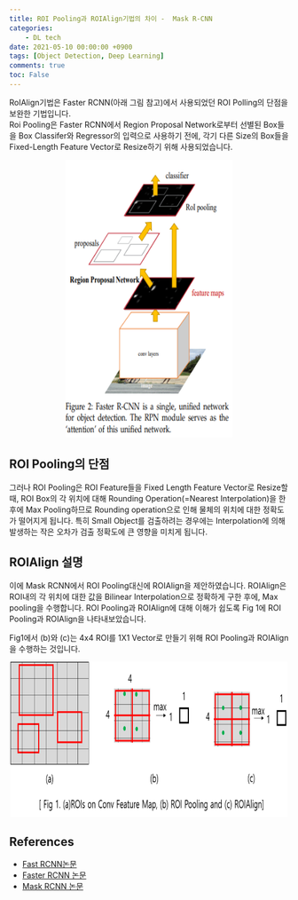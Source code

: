 ```yaml
---
title: ROI Pooling과 ROIAlign기법의 차이 -  Mask R-CNN
categories:
    - DL tech
date: 2021-05-10 00:00:00 +0900
tags: [Object Detection, Deep Learning]    
comments: true
toc: False
---
```


RoIAlign기법은 Faster RCNN(아래 그림 참고)에서 사용되었던 ROI Polling의 단점을 보완한 기법입니다.  
Roi Pooling은 Faster RCNN에서 Region Proposal Network로부터 선별된 Box들을 Box Classifer와 Regressor의 입력으로 사용하기 전에,
각기 다른 Size의 Box들을 Fixed-Length Feature Vector로 Resize하기 위해 사용되었습니다.
<center><img src="/assets/images/fasterrcnn.PNG" width="300" height="500"></center>


ROI Pooling의 단점
----------------------
그러나 ROI Pooling은 ROI Feature들을 Fixed Length Feature Vector로 Resize할 때, ROI Box의 각 위치에 대해 Rounding Operation(=Nearest Interpolation)을 한 후에 Max Pooling하므로
 Rounding operation으로 인해 물체의 위치에 대한 정확도가 떨어지게 됩니다. 특히 Small Object를 검출하려는 경우에는 Interpolation에 의해 발생하는 작은 오차가 검출 정확도에 큰 영향을 미치게 됩니다.

ROIAlign 설명
----------------
이에 Mask RCNN에서 ROI Pooling대신에 ROIAlign을 제안하였습니다. ROIAlign은 ROI내의 각 위치에 대한 값을 Bilinear Interpolation으로 정확하게 구한 후에, Max pooling을 수행합니다. 
ROI Pooling과 ROIAlign에 대해 이해가 쉽도록 Fig 1에 ROI Pooling과 ROIAlign을 나타내보았습니다.
 
Fig1에서 (b)와 (c)는 4x4 ROI를 1X1 Vector로 만들기 위해 ROI Pooling과 ROIAlign을 수행하는 것입니다.
<center><img src="/assets/images/roipooling.png" width="500" height="280"></center>


 
 References
 -------
 - [Fast RCNN논문](https://www.cv-foundation.org/openaccess/content_iccv_2015/papers/Girshick_Fast_R-CNN_ICCV_2015_paper.pdf)
 - [Faster RCNN 논문](https://proceedings.neurips.cc/paper/2015/file/14bfa6bb14875e45bba028a21ed38046-Paper.pdf)
 - [Mask RCNN 논문](https://openaccess.thecvf.com/content_ICCV_2017/papers/He_Mask_R-CNN_ICCV_2017_paper.pdf)